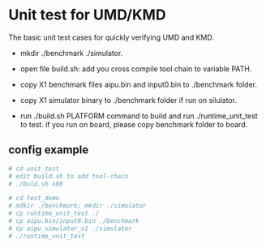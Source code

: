 # Unit test for UMD/KMD

The basic unit test cases for quickly verifying UMD and KMD.

- mkdir ./benchmark ./simulator.

- open file build.sh:
   add you cross compile tool chain to variable PATH.

- copy X1 benchmark files aipu.bin and input0.bin to ./benchmark folder.

- copy X1 simulator binary to ./benchmark folder if run on silulator.

- run ./build.sh PLATFORM command to build and run ./runtime_unit_test to test. if you run on board, please copy benchmark folder to board.

## config example
```bash
# cd unit_test
# edit build.sh to add tool-chain
# ./buld.sh x86

# cd test_demo
# mdkir ./benchmark; mkdir ./simulator
# cp runtime_unit_test ./
# cp aipu.bin/input0.bin ./benchmark
# cp aipu_simulator_x1 ./simulator
# ./runtime_unit_test
```